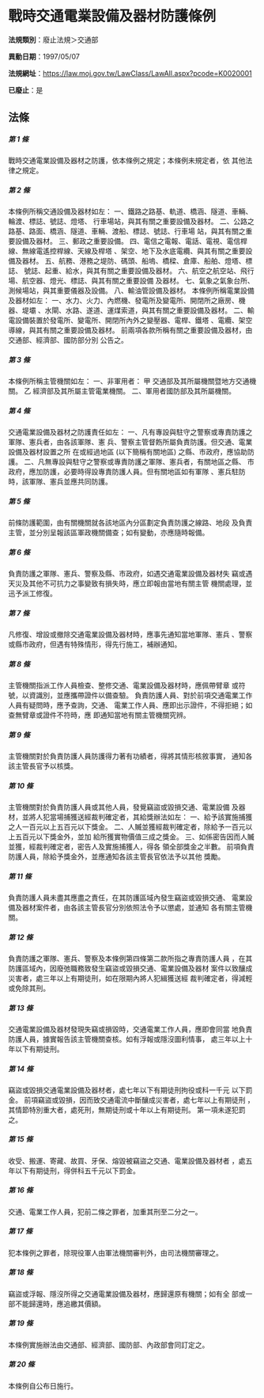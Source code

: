 # 戰時交通電業設備及器材防護條例

**法規類別**：廢止法規＞交通部

**異動日期**：1997/05/07  

**法規網址**：https://law.moj.gov.tw/LawClass/LawAll.aspx?pcode=K0020001

**已廢止**：是



## 法條
##### 第 1 條
戰時交通電業設備及器材之防護，依本條例之規定；本條例未規定者，依
其他法律之規定。

##### 第 2 條
本條例所稱交通設備及器材如左：
一、鐵路之路基、軌道、橋涵、隧道、車輛、輪渡、標誌、號誌、燈塔、
    行車場站，與其有關之重要設備及器材。
二、公路之路基、路面、橋涵、隧道、車輛、渡船、標誌、號誌、行車場
    站，與其有關之重要設備及器材。
三、郵政之重要設備。
四、電信之電報、電話、電視、電信桿線、無線電遙控桿線、天線及桿塔
    、架空、地下及水底電纜、與其有關之重要設備及器材。
五、航務、港務之堤防、碼頭、船塢、橋樑、倉庫、船舶、燈塔、標誌、
    號誌、起重、給水，與其有關之重要設備及器材。
六、航空之航空站、飛行場、航空器、燈光、標誌、與其有關之重要設備
    及器材。
七、氣象之氣象台所、測候場站，與其重要儀器及設備。
八、輸油管設備及器材。
本條例所稱電業設備及器材如左：
一、水力、火力、內燃機、發電所及變電所、開閉所之廠房、機器、堤壩
    、水閘、水路、遂道、運煤索道，與其有關之重要設備及器材。
二、輸電設備裝置於發電所、變電所、開閉所內外之變壓器、電桿、鐵塔
    、電纜、架空導線，與其有關之重要設備及器材。
前兩項各款所稱有關之重要設備及器材，由交通部、經濟部、國防部分別
公告之。


##### 第 3 條
本條例所稱主管機關如左：
一、非軍用者：
    甲  交通部及其所屬機關暨地方交通機關。
    乙  經濟部及其所屬主管電業機關。
二、軍用者國防部及其所屬機關。


##### 第 4 條
交通電業設備及器材之防護責任如左：
一、凡有專設與駐守之警察或專責防護之軍隊、憲兵者，由各該軍隊、憲
    兵、警察主管督飭所屬負責防護。但交通、電業設備及器材設置之所
    在或經過地區 (以下簡稱有關地區) 之縣、市政府，應協助防護。
二、凡無專設與駐守之警察或專責防護之軍隊、憲兵者，有關地區之縣、
    市政府，應加防護，必要時得設專責防護人員。但有關地區如有軍隊
    、憲兵駐防時，該軍隊、憲兵並應共同防護。


##### 第 5 條
前條防護範圍，由有關機關就各該地區內分區劃定負責防護之線路、地段
及負責主管，並分別呈報該區軍政機關備查；如有變動，亦應隨時報備。

##### 第 6 條
負責防護之軍隊、憲兵、警察及縣、市政府，如遇交通電業設備及器材失
竊或遇天災及其他不可抗力之事變致有損失時，應立即報由當地有關主管
機關處理，並迅予派工修復。

##### 第 7 條
凡修復、增設或撤除交通電業設備及器材時，應事先通知當地軍隊、憲兵
、警察或縣市政府，但遇有特殊情形，得先行施工，補辦通知。

##### 第 8 條
主管機關指派工作人員檢查、整修交通、電業設備及器材時，應佩帶臂章
或符號，以資識別，並應攜帶證件以備查驗。
負責防護人員、對於前項交通電業工作人員有疑問時，應予查詢，交通、
電業工作人員、應即出示證件，不得拒絕；如查無臂章或證件不符時，應
即通知當地有關主管機關究辨。

##### 第 9 條
主管機關對於負責防護人員防護得力著有功績者，得將其情形核敘事實，
通知各該主管長官予以核獎。

##### 第 10 條
主管機關對於負責防護人員或其他人員，發覺竊盜或毀損交通、電業設備
及器材，並將人犯當場捕獲送經裁判確定者，其給獎辦法如左：
一、給予該實施捕獲之人一百元以上五百元以下獎金。
二、人贓並獲經裁判確定者，除給予一百元以上五百元以下獎金外，並加
    給所獲實物價值三成之獎金。
三、如係密告因而人贓並獲，經裁判確定者，密告人及實施捕獲人，得各
    領全部獎金之半數。
前項負責防護人員，除給予獎金外，並應通知各該主管長官依法予以其他
獎勵。


##### 第 11 條
負責防護人員未盡其應盡之責任，在其防護區域內發生竊盜或毀損交通、
電業設備及器材案件者，由各該主管長官分別依照法令予以懲處，並通知
各有關主管機關。

##### 第 12 條
負責防護之軍隊、憲兵、警察及本條例第四條第二款所指之專責防護人員
，在其防護區域內，因廢弛職務致發生竊盜或毀損交通、電業設備及器材
案件以致釀成災害者，處三年以上有期徒刑，如在限期內將人犯緝獲送經
裁判確定者，得減輕或免除其刑。

##### 第 13 條
交通電業設備及器材發現失竊或損毀時，交通電業工作人員，應即會同當
地負責防護人員，據實報告該主管機關查核。如有浮報或隱沒圖利情事，
處三年以上十年以下有期徒刑。

##### 第 14 條
竊盜或毀損交通電業設備及器材者，處七年以下有期徒刑拘役或科一千元
以下罰金。
前項竊盜或毀損，因而致交通電流中斷釀成災害者，處七年以上有期徒刑
，其情節特別重大者，處死刑，無期徒刑或十年以上有期徒刑。
第一項未遂犯罰之。

##### 第 15 條
收受、搬運、寄藏、故買、牙保、熔毀被竊盜之交通、電業設備及器材者
，處五年以下有期徒刑，得併科五千元以下罰金。

##### 第 16 條
交通、電業工作人員，犯前二條之罪者，加重其刑至二分之一。

##### 第 17 條
犯本條例之罪者，除現役軍人由軍法機關審判外，由司法機關審理之。

##### 第 18 條
竊盜或浮報、隱沒所得之交通電業設備及器材，應歸還原有機關；如有全
部或一部不能歸還時，應追繳其價額。

##### 第 19 條
本條例實施辦法由交通部、經濟部、國防部、內政部會同訂定之。

##### 第 20 條
本條例自公布日施行。


